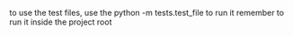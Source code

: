 to use the test files, use the python -m tests.test_file to run it
remember to run it inside the project root